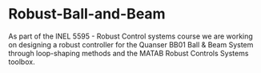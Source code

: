 # Robust-Ball-and-Beam
As part of the INEL 5595 - Robust Control systems course we are working on designing a robust controller for the Quanser BB01 Ball &amp; Beam System through loop-shaping methods and the MATAB Robust Controls Systems toolbox.
